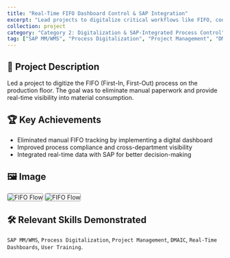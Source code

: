 ```yaml
---
title: "Real-Time FIFO Dashboard Control & SAP Integration"
excerpt: "Lead projects to digitalize critical workflows like FIFO, coordinating directly with technical teams to develop and deploy functions within SAP that ensure data integrity, process compliance, and real-time visibility."
collection: project
category: "Category 2: Digitalization & SAP-Integrated Process Control"
tag: ["SAP MM/WMS", "Process Digitalization", "Project Management", "DMAIC", "Real-Time Dashboards", "User Training"]
---
```



## 📄 Project Description
Led a project to digitize the FIFO (First-In, First-Out) process on the production floor. The goal was to eliminate manual paperwork and provide real-time visibility into material consumption.


## 🏆 Key Achievements  
  - Eliminated manual FIFO tracking by implementing a digital dashboard  
  - Improved process compliance and cross-department visibility  
  - Integrated real-time data with SAP for better decision-making


## 🖼️ Image
<img src="https://yen010390.github.io/images/FIFO-1.jpg" alt="FIFO Flow" style="max-width: 30%; border: 1px solid #999; border-radius: 4px;">
<img src="https://yen010390.github.io/images/FIFO-2.jpg" alt="FIFO Flow" style="max-width: 30%; border: 1px solid #999; border-radius: 4px;">


## 🛠️ Relevant Skills Demonstrated 
`SAP MM/WMS`, `Process Digitalization`, `Project Management`, `DMAIC`, `Real-Time Dashboards`, `User Training`.



